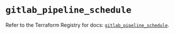 # `gitlab_pipeline_schedule`

Refer to the Terraform Registry for docs: [`gitlab_pipeline_schedule`](https://registry.terraform.io/providers/gitlabhq/gitlab/17.3.0/docs/resources/pipeline_schedule).
